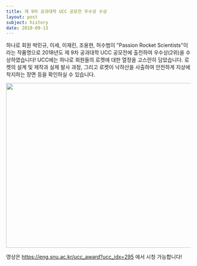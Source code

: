 ```yaml
---
title: 제 9차 공과대학 UCC 공모전 우수상 수상
layout: post
subject: history
date: 2018-09-13
---
```

하나로 회원 박민규, 이세, 이재린, 조용현, 허수범이 "Passion Rocket Scientists"이라는 작품명으로 2018년도 제 9차 공과대학 UCC 공모전에 출전하여 우수상(2위)을 수상하였습니다! UCC에는 하나로 회원들의 로켓에 대한 열정을 고스란히 담았습니다. 로켓의 설계 및 제작과 실제 발사 과정, 그리고 로켓이 낙하산을 사출하여 안전하게 지상에 착지하는 장면 등을 확인하실 수 있습니다.

<img src="https://github.com/Sally271/hanaro.github.io/blob/master/assets/UCC%20%EA%B3%B5%EB%AA%A8%EC%A0%84%20%EC%83%81.jpg?raw=true" width="598" height="450"/>
<br/>

영상은 https://eng.snu.ac.kr/ucc_award?ucc_idx=295 에서 시청 가능합니다!
